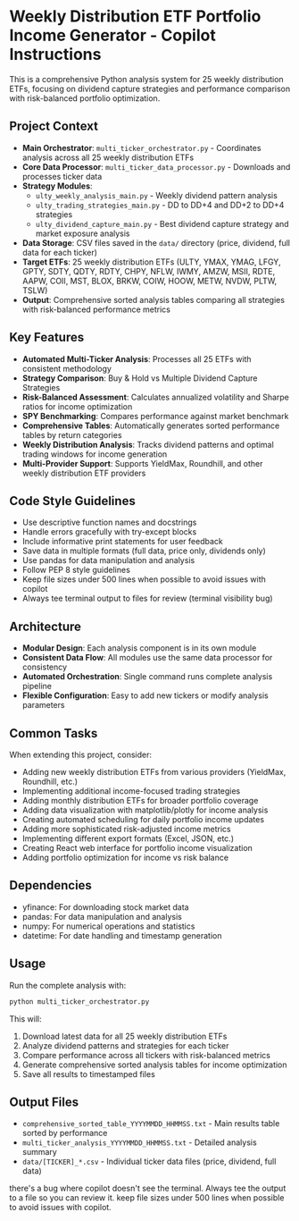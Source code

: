 <!-- Use this file to provide workspace-specific custom instructions to Copilot. For more details, visit https://code.visualstudio.com/docs/copilot/copilot-customization#_use-a-githubcopilotinstructionsmd-file -->

<!-- Use this file to provide workspace-specific custom instructions to Copilot. For more details, visit https://code.visualstudio.com/docs/copilot/copilot-customization#_use-a-githubcopilotinstructionsmd-file -->

# Weekly Distribution ETF Portfolio Income Generator - Copilot Instructions

This is a comprehensive Python analysis system for 25 weekly distribution ETFs, focusing on dividend capture strategies and performance comparison with risk-balanced portfolio optimization.

## Project Context
- **Main Orchestrator**: `multi_ticker_orchestrator.py` - Coordinates analysis across all 25 weekly distribution ETFs
- **Core Data Processor**: `multi_ticker_data_processor.py` - Downloads and processes ticker data
- **Strategy Modules**: 
  - `ulty_weekly_analysis_main.py` - Weekly dividend pattern analysis
  - `ulty_trading_strategies_main.py` - DD to DD+4 and DD+2 to DD+4 strategies
  - `ulty_dividend_capture_main.py` - Best dividend capture strategy and market exposure analysis
- **Data Storage**: CSV files saved in the `data/` directory (price, dividend, full data for each ticker)
- **Target ETFs**: 25 weekly distribution ETFs (ULTY, YMAX, YMAG, LFGY, GPTY, SDTY, QDTY, RDTY, CHPY, NFLW, IWMY, AMZW, MSII, RDTE, AAPW, COII, MST, BLOX, BRKW, COIW, HOOW, METW, NVDW, PLTW, TSLW)
- **Output**: Comprehensive sorted analysis tables comparing all strategies with risk-balanced performance metrics

## Key Features
- **Automated Multi-Ticker Analysis**: Processes all 25 ETFs with consistent methodology
- **Strategy Comparison**: Buy & Hold vs Multiple Dividend Capture Strategies
- **Risk-Balanced Assessment**: Calculates annualized volatility and Sharpe ratios for income optimization
- **SPY Benchmarking**: Compares performance against market benchmark
- **Comprehensive Tables**: Automatically generates sorted performance tables by return categories
- **Weekly Distribution Analysis**: Tracks dividend patterns and optimal trading windows for income generation
- **Multi-Provider Support**: Supports YieldMax, Roundhill, and other weekly distribution ETF providers

## Code Style Guidelines
- Use descriptive function names and docstrings
- Handle errors gracefully with try-except blocks
- Include informative print statements for user feedback
- Save data in multiple formats (full data, price only, dividends only)
- Use pandas for data manipulation and analysis
- Follow PEP 8 style guidelines
- Keep file sizes under 500 lines when possible to avoid issues with copilot
- Always tee terminal output to files for review (terminal visibility bug)

## Architecture
- **Modular Design**: Each analysis component is in its own module
- **Consistent Data Flow**: All modules use the same data processor for consistency
- **Automated Orchestration**: Single command runs complete analysis pipeline
- **Flexible Configuration**: Easy to add new tickers or modify analysis parameters

## Common Tasks
When extending this project, consider:
- Adding new weekly distribution ETFs from various providers (YieldMax, Roundhill, etc.)
- Implementing additional income-focused trading strategies
- Adding monthly distribution ETFs for broader portfolio coverage
- Adding data visualization with matplotlib/plotly for income analysis
- Creating automated scheduling for daily portfolio income updates
- Adding more sophisticated risk-adjusted income metrics
- Implementing different export formats (Excel, JSON, etc.)
- Creating React web interface for portfolio income visualization
- Adding portfolio optimization for income vs risk balance

## Dependencies
- yfinance: For downloading stock market data
- pandas: For data manipulation and analysis
- numpy: For numerical operations and statistics
- datetime: For date handling and timestamp generation

## Usage
Run the complete analysis with:
```bash
python multi_ticker_orchestrator.py
```

This will:
1. Download latest data for all 25 weekly distribution ETFs
2. Analyze dividend patterns and strategies for each ticker
3. Compare performance across all tickers with risk-balanced metrics
4. Generate comprehensive sorted analysis tables for income optimization
5. Save all results to timestamped files

## Output Files
- `comprehensive_sorted_table_YYYYMMDD_HHMMSS.txt` - Main results table sorted by performance
- `multi_ticker_analysis_YYYYMMDD_HHMMSS.txt` - Detailed analysis summary
- `data/[TICKER]_*.csv` - Individual ticker data files (price, dividend, full data)

there's a bug where copilot doesn't see the terminal.  Always tee the output to a file so you can review it.
keep file sizes under 500 lines when possible to avoid issues with copilot.